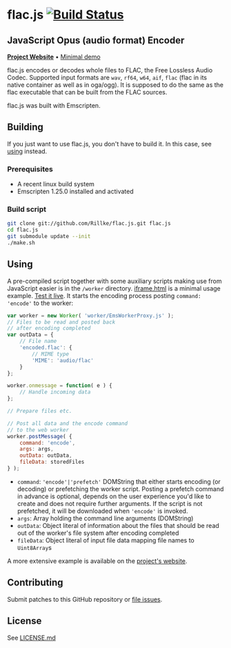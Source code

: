 # flac.js [![Build Status](https://travis-ci.org/Rillke/flac.js.svg?branch=master)](https://travis-ci.org/Rillke/flac.js)

## JavaScript Opus (audio format) Encoder

[**Project Website**](https://blog.rillke.com/flac.js/) • [Minimal demo](https://rawgit.com/Rillke/flac.js/master/iframe.html)

flac.js encodes or decodes whole files to FLAC, the Free Lossless Audio Codec. Supported input formats are `wav`, `rf64`, `w64`, `aif`, `flac` (flac in its native container as well as in oga/ogg). It is supposed to do the same as the flac executable that can be built from the FLAC sources.

flac.js was built with Emscripten.

## Building
If you just want to use flac.js, you don't have to build it. In this case, see [using](#Using) instead.

### Prerequisites
- A recent linux build system
- Emscripten 1.25.0 installed and activated

### Build script
```bash
git clone git://github.com/Rillke/flac.js.git flac.js
cd flac.js
git submodule update --init
./make.sh
```

## Using
A pre-compiled script together with some auxiliary scripts making use from JavaScript easier is in the `/worker` directory.
[iframe.html](iframe.html) is a minimal usage example. [Test it live](https://rawgit.com/Rillke/flac.js/master/iframe.html). It starts the encoding process posting `command: 'encode'` to the worker:
```JavaScript
var worker = new Worker( 'worker/EmsWorkerProxy.js' );
// Files to be read and posted back
// after encoding completed
var outData = {
	// File name
	'encoded.flac': {
		// MIME type
		'MIME': 'audio/flac'
	}
};

worker.onmessage = function( e ) {
	// Handle incoming data
};

// Prepare files etc.

// Post all data and the encode command
// to the web worker
worker.postMessage( {
	command: 'encode',
	args: args,
	outData: outData,
	fileData: storedFiles
} );
```

- `command`: `'encode'|'prefetch'` DOMString that either starts encoding (or decoding) or prefetching the worker script. Posting a prefetch command in advance is optional, depends on the user experience you'd like to create and does not require further arguments. If the script is not prefetched, it will be downloaded when `'encode'` is invoked.
- `args`: Array holding the command line arguments (DOMString)
- `outData`: Object literal of information about the files that should be read out of the worker's file system after encoding completed
- `fileData`: Object literal of input file data mapping file names to `Uint8Array`s

A more extensive example is available on the [project's website](https://blog.rillke.com/flac.js/).

## Contributing
Submit patches to this GitHub repository or [file issues](https://github.com/Rillke/flac.js/issues).

## License
See [LICENSE.md](LICENSE.md)
